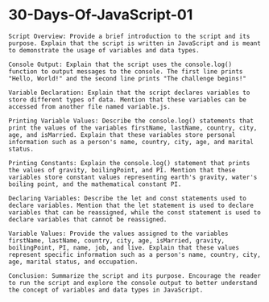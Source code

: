 # 30-Days-Of-JavaScript-01

    Script Overview: Provide a brief introduction to the script and its purpose. Explain that the script is written in JavaScript and is meant to demonstrate the usage of variables and data types.

    Console Output: Explain that the script uses the console.log() function to output messages to the console. The first line prints "Hello, World!" and the second line prints "The challenge begins!"

    Variable Declaration: Explain that the script declares variables to store different types of data. Mention that these variables can be accessed from another file named variable.js.

    Printing Variable Values: Describe the console.log() statements that print the values of the variables firstName, lastName, country, city, age, and isMarried. Explain that these variables store personal information such as a person's name, country, city, age, and marital status.

    Printing Constants: Explain the console.log() statement that prints the values of gravity, boilingPoint, and PI. Mention that these variables store constant values representing earth's gravity, water's boiling point, and the mathematical constant PI.

    Declaring Variables: Describe the let and const statements used to declare variables. Mention that the let statement is used to declare variables that can be reassigned, while the const statement is used to declare variables that cannot be reassigned.

    Variable Values: Provide the values assigned to the variables firstName, lastName, country, city, age, isMarried, gravity, boilingPoint, PI, name, job, and live. Explain that these values represent specific information such as a person's name, country, city, age, marital status, and occupation.

    Conclusion: Summarize the script and its purpose. Encourage the reader to run the script and explore the console output to better understand the concept of variables and data types in JavaScript.
